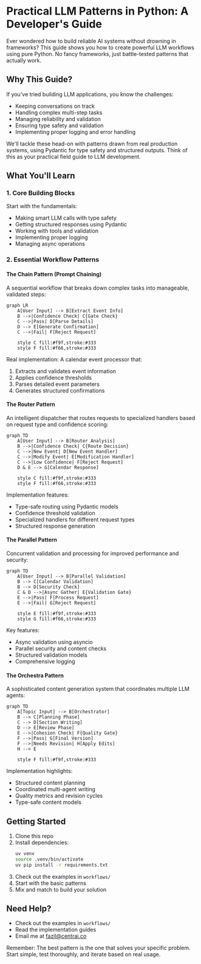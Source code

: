 # Practical LLM Patterns in Python: A Developer's Guide

Ever wondered how to build reliable AI systems without drowning in frameworks? This guide shows you how to create powerful LLM workflows using pure Python. No fancy frameworks, just battle-tested patterns that actually work.

## Why This Guide?

If you've tried building LLM applications, you know the challenges:
- Keeping conversations on track
- Handling complex multi-step tasks
- Managing reliability and validation
- Ensuring type safety and validation
- Implementing proper logging and error handling

We'll tackle these head-on with patterns drawn from real production systems, using Pydantic for type safety and structured outputs. Think of this as your practical field guide to LLM development.

## What You'll Learn

### 1. Core Building Blocks
Start with the fundamentals:
- Making smart LLM calls with type safety
- Getting structured responses using Pydantic
- Working with tools and validation
- Implementing proper logging
- Managing async operations

### 2. Essential Workflow Patterns

#### The Chain Pattern (Prompt Chaining)
A sequential workflow that breaks down complex tasks into manageable, validated steps:

```mermaid
graph LR
    A[User Input] --> B[Extract Event Info]
    B -->|Confidence Check| C{Gate Check}
    C -->|Pass| D[Parse Details]
    D --> E[Generate Confirmation]
    C -->|Fail| F[Reject Request]
    
    style C fill:#f9f,stroke:#333
    style F fill:#f66,stroke:#333
```

Real implementation: A calendar event processor that:
1. Extracts and validates event information
2. Applies confidence thresholds
3. Parses detailed event parameters
4. Generates structured confirmations

#### The Router Pattern
An intelligent dispatcher that routes requests to specialized handlers based on request type and confidence scoring:

```mermaid
graph TD
    A[User Input] --> B[Router Analysis]
    B -->|Confidence Check| C{Route Decision}
    C -->|New Event| D[New Event Handler]
    C -->|Modify Event| E[Modification Handler]
    C -->|Low Confidence| F[Reject Request]
    D & E --> G[Calendar Response]
    
    style C fill:#f9f,stroke:#333
    style F fill:#f66,stroke:#333
```

Implementation features:
- Type-safe routing using Pydantic models
- Confidence threshold validation
- Specialized handlers for different request types
- Structured response generation

#### The Parallel Pattern
Concurrent validation and processing for improved performance and security:

```mermaid
graph TD
    A[User Input] --> B[Parallel Validation]
    B --> C[Calendar Validation]
    B --> D[Security Check]
    C & D -->|Async Gather| E{Validation Gate}
    E -->|Pass| F[Process Request]
    E -->|Fail| G[Reject Request]
    
    style E fill:#f9f,stroke:#333
    style G fill:#f66,stroke:#333
```

Key features:
- Async validation using asyncio
- Parallel security and content checks
- Structured validation models
- Comprehensive logging

#### The Orchestra Pattern
A sophisticated content generation system that coordinates multiple LLM agents:

```mermaid
graph TD
    A[Topic Input] --> B[Orchestrator]
    B --> C[Planning Phase]
    C --> D[Section Writing]
    D --> E[Review Phase]
    E -->|Cohesion Check| F{Quality Gate}
    F -->|Pass| G[Final Version]
    F -->|Needs Revision| H[Apply Edits]
    H --> E
    
    style F fill:#f9f,stroke:#333
```

Implementation highlights:
- Structured content planning
- Coordinated multi-agent writing
- Quality metrics and revision cycles
- Type-safe content models

## Getting Started

1. Clone this repo
2. Install dependencies:
   ```bash
   uv venv
   source .venv/bin/activate
   uv pip install -r requirements.txt
   ```
3. Check out the examples in `workflows/`
4. Start with the basic patterns
5. Mix and match to build your solution

## Need Help?

- Check out the examples in `workflows/`
- Read the implementation guides
- Email me at fazil@centrai.co

Remember: The best pattern is the one that solves your specific problem. Start simple, test thoroughly, and iterate based on real usage.

